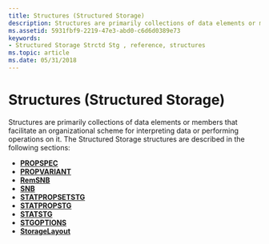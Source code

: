 ```yaml
---
title: Structures (Structured Storage)
description: Structures are primarily collections of data elements or members that facilitate an organizational scheme for interpreting data or performing operations on it.
ms.assetid: 5931fbf9-2219-47e3-abd0-c6d6d0389e73
keywords:
- Structured Storage Strctd Stg , reference, structures
ms.topic: article
ms.date: 05/31/2018
---
```


# Structures (Structured Storage)

Structures are primarily collections of data elements or members that facilitate an organizational scheme for interpreting data or performing operations on it. The Structured Storage structures are described in the following sections:

-   [**PROPSPEC**](/windows/win32/api/propidlbase/ns-propidlbase-propspec)
-   [**PROPVARIANT**](/windows/win32/api/propidlbase/ns-propidlbase-propvariant)
-   [**RemSNB**](/windows/win32/api/objidl/ns-objidl-remsnb)
-   [**SNB**](snb.md)
-   [**STATPROPSETSTG**](/windows/win32/api/propidlbase/nn-propidlbase-ienumstatpropsetstg)
-   [**STATPROPSTG**](/windows/win32/api/propidlbase/nn-propidlbase-ienumstatpropstg)
-   [**STATSTG**](/windows/win32/api/objidl/ns-objidl-statstg)
-   [**STGOPTIONS**](/windows/win32/api/coml2api/ns-coml2api-stgoptions)
-   [**StorageLayout**](/windows/win32/api/objidl/ns-objidl-storagelayout)

 

 
